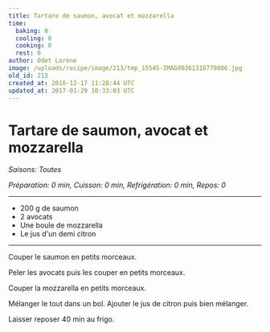 ```yaml
---
title: Tartare de saumon, avocat et mozzarella
time:
  baking: 0
  cooling: 0
  cooking: 0
  rest: 0
author: Odet Lorène
image: /uploads/recipe/image/213/tmp_15545-IMAG00361318779806.jpg
old_id: 213
created_at: 2016-12-17 11:28:44 UTC
updated_at: 2017-01-29 10:33:03 UTC
---
```


# Tartare de saumon, avocat et mozzarella

_Saisons: Toutes_

_Préparation: 0 min, Cuisson: 0 min, Refrigération: 0 min, Repos: 0_

---

- 200 g de saumon
- 2 avocats
- Une boule de mozzarella
- Le jus d'un demi citron

---

Couper le saumon en petits morceaux.

Peler les avocats puis les couper en petits morceaux.

Couper la mozzarella en petits morceaux.

Mélanger le tout dans un bol. Ajouter le jus de citron puis bien mélanger.

Laisser reposer 40 min au frigo.
